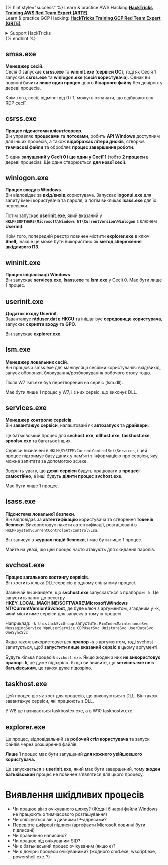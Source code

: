 {% hint style="success" %}
Learn & practice AWS Hacking:<img src="/.gitbook/assets/arte.png" alt="" data-size="line">[**HackTricks Training AWS Red Team Expert (ARTE)**](https://training.hacktricks.xyz/courses/arte)<img src="/.gitbook/assets/arte.png" alt="" data-size="line">\
Learn & practice GCP Hacking: <img src="/.gitbook/assets/grte.png" alt="" data-size="line">[**HackTricks Training GCP Red Team Expert (GRTE)**<img src="/.gitbook/assets/grte.png" alt="" data-size="line">](https://training.hacktricks.xyz/courses/grte)

<details>

<summary>Support HackTricks</summary>

* Check the [**subscription plans**](https://github.com/sponsors/carlospolop)!
* **Join the** 💬 [**Discord group**](https://discord.gg/hRep4RUj7f) or the [**telegram group**](https://t.me/peass) or **follow** us on **Twitter** 🐦 [**@hacktricks\_live**](https://twitter.com/hacktricks\_live)**.**
* **Share hacking tricks by submitting PRs to the** [**HackTricks**](https://github.com/carlospolop/hacktricks) and [**HackTricks Cloud**](https://github.com/carlospolop/hacktricks-cloud) github repos.

</details>
{% endhint %}


## smss.exe

**Менеджер сесій**.\
Сесія 0 запускає **csrss.exe** та **wininit.exe** (**сервіси ОС**), тоді як Сесія 1 запускає **csrss.exe** та **winlogon.exe** (**сесія користувача**). Однак ви повинні бачити **лише один процес** цього **бінарного файлу** без дочірніх у дереві процесів.

Крім того, сесії, відмінні від 0 і 1, можуть означати, що відбуваються RDP сесії.


## csrss.exe

**Процес підсистеми клієнт/сервер**.\
Він управляє **процесами** та **потоками**, робить **API Windows** доступним для інших процесів, а також **відображає літери дисків**, створює **тимчасові файли** та обробляє **процес завершення роботи**.

Є один **запущений у Сесії 0 і ще один у Сесії 1** (тобто **2 процеси** в дереві процесів). Ще один створюється **для нової сесії**.


## winlogon.exe

**Процес входу в Windows**.\
Він відповідає за **вхід**/**вихід** користувача. Запускає **logonui.exe** для запиту імені користувача та пароля, а потім викликає **lsass.exe** для їх перевірки.

Потім запускає **userinit.exe**, який вказаний у **`HKLM\SOFTWARE\Microsoft\Windows NT\CurrentVersion\Winlogon`** з ключем **Userinit**.

Крім того, попередній реєстр повинен містити **explorer.exe** в ключі **Shell**, інакше це може бути використано як **метод збереження шкідливого ПЗ**.


## wininit.exe

**Процес ініціалізації Windows**. \
Він запускає **services.exe**, **lsass.exe** та **lsm.exe** у Сесії 0. Має бути лише 1 процес.


## userinit.exe

**Додаток входу Userinit**.\
Завантажує **ntduser.dat в HKCU** та ініціалізує **середовище користувача**, запускає **скрипти входу** та **GPO**.

Він запускає **explorer.exe**.


## lsm.exe

**Менеджер локальних сесій**.\
Він працює з smss.exe для маніпуляції сесіями користувачів: вхід/вихід, запуск оболонки, блокування/розблокування робочого столу тощо.

Після W7 lsm.exe був перетворений на сервіс (lsm.dll).

Має бути лише 1 процес у W7, і з них сервіс, що виконує DLL.


## services.exe

**Менеджер контролю сервісів**.\
Він **завантажує** **сервіси**, налаштовані як **автозапуск** та **драйвери**.

Це батьківський процес для **svchost.exe**, **dllhost.exe**, **taskhost.exe**, **spoolsv.exe** та багатьох інших.

Сервіси визначені в `HKLM\SYSTEM\CurrentControlSet\Services`, і цей процес підтримує базу даних у пам'яті з інформацією про сервіси, яку можна запитати за допомогою sc.exe.

Зверніть увагу, що **деякі** **сервіси** будуть працювати в **процесі самостійно**, а інші будуть **ділити процес svchost.exe**.

Має бути лише 1 процес.


## lsass.exe

**Підсистема локальної безпеки**.\
Він відповідає за **автентифікацію** користувача та створення **токенів безпеки**. Використовує пакети автентифікації, розташовані в `HKLM\System\CurrentControlSet\Control\Lsa`.

Він записує в **журнал подій безпеки**, і має бути лише 1 процес.

Майте на увазі, що цей процес часто атакують для скидання паролів.


## svchost.exe

**Процес загального хостингу сервісів**.\
Він хостить кілька DLL-сервісів в одному спільному процесі.

Зазвичай ви знайдете, що **svchost.exe** запускається з прапором `-k`. Це запустить запит до реєстру **HKEY\_LOCAL\_MACHINE\SOFTWARE\Microsoft\Windows NT\CurrentVersion\Svchost**, де буде ключ з аргументом, згаданим у -k, який міститиме сервіси для запуску в тому ж процесі.

Наприклад: `-k UnistackSvcGroup` запустить: `PimIndexMaintenanceSvc MessagingService WpnUserService CDPUserSvc UnistoreSvc UserDataSvc OneSyncSvc`

Якщо також використовується **прапор `-s`** з аргументом, тоді svchost запитується, щоб **запустити лише вказаний сервіс** в цьому аргументі.

Будуть кілька процесів `svchost.exe`. Якщо жоден з них **не використовує прапор `-k`**, це дуже підозріло. Якщо ви виявите, що **services.exe не є батьківським**, це також дуже підозріло.


## taskhost.exe

Цей процес діє як хост для процесів, що виконуються з DLL. Він також завантажує сервіси, які працюють з DLL.

У W8 це називається taskhostex.exe, а в W10 taskhostw.exe.


## explorer.exe

Це процес, відповідальний за **робочий стіл користувача** та запуск файлів через розширення файлів.

**Лише 1** процес має бути запущений **для кожного увійшовшого користувача.**

Це запускається з **userinit.exe**, який має бути завершений, тому **жоден батьківський** процес не повинен з'являтися для цього процесу.


# Виявлення шкідливих процесів

* Чи працює він з очікуваного шляху? (Жодні бінарні файли Windows не працюють з тимчасового розташування)
* Чи спілкується він з дивними IP-адресами?
* Перевірте цифрові підписи (артефакти Microsoft повинні бути підписані)
* Чи правильно написано?
* Чи працює під очікуваним SID?
* Чи є батьківський процес очікуваним (якщо є)?
* Чи є дочірні процеси очікуваними? (жодного cmd.exe, wscript.exe, powershell.exe..?)
